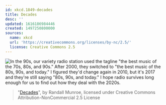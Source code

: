 ```yaml
---
id: xkcd.1849-decades
title: Decades
desc: ''
updated: 1616186984446
created: 1497250800000
sources:
  name: xkcd
  url: 'https://creativecommons.org/licenses/by-nc/2.5/'
  license: Creative Commons 2.5
---
```

![In the 90s, our variety radio station used the tagline "the best music of the 70s, 80s, and 90s." After 2000, they switched to "the best music of the 80s, 90s, and today." I figured they'd change again in 2010, but it's 2017 and they're still saying "80s, 90s, and today." I hope radio survives long enough for us to find out how they deal with the 2020s.](https://imgs.xkcd.com/comics/decades.png)
> "[Decades](https://xkcd.com/1849/)", by Randall Munroe, licensed under Creative Commons Attribution-NonCommercial 2.5 License
